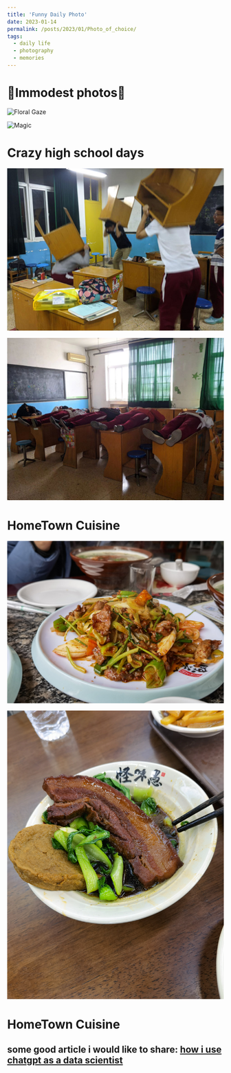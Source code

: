 ```yaml
---
title: 'Funny Daily Photo'
date: 2023-01-14
permalink: /posts/2023/01/Photo_of_choice/
tags:
  - daily life
  - photography
  - memories
---
```


🤗Immodest photos🤗
======
![Floral Gaze](/assets/Yide_Fun/YideBian_Portrait_flower.jpg)

![Magic](/assets/Yide_Fun/YideBian_Portrait_magic.jpg)

Crazy high school days
======
![Workout Time!](/assets/Yide_Fun/YideBian_classroom_workout.jpg)

![Nap time == morgue](/assets/Yide_Fun/YideBian_classroom_morgue.jpg)


HomeTown Cuisine
======
![stir-fried mutton with scallions](/assets/Yide_Fun/YideBian_Xuzhou_Cuisine_scallion_lamb.jpg)

![The pork shared when we became sworn brothers.](/assets/Yide_Fun/YideBian_Xuzhou_Cuisine_BBQ_pork.jpg)

HomeTown Cuisine
======
some good article i would like to share:
[how i use chatgpt as a data scientist](https://medium.com/towards-data-science/how-i-use-chatgpt-as-a-data-scientist-0730fa1e21c2)
------